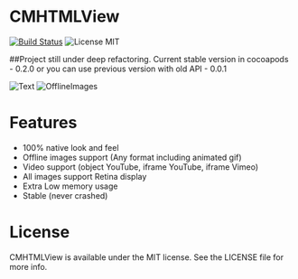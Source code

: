 # CMHTMLView

[![Build Status](https://secure.travis-ci.org/mureev/CMHTMLView.png?branch=master)](http://travis-ci.org/mureev/CMHTMLView)
![License MIT](https://go-shields.herokuapp.com/license-MIT-blue.png)

##Project still under deep refactoring. Current stable version in cocoapods - 0.2.0 or you can use previous version with old API - 0.0.1

![Text](http://github.com/mureev/CMHTMLView/blob/master/Demo/Screenshots/Text.png?raw=true "Text")
![OfflineImages](http://github.com/mureev/CMHTMLView/blob/master/Demo/Screenshots/OfflineImages.png?raw=true "Offline Images")

# Features

* 100% native look and feel
* Offline images support (Any format including animated gif)
* Video support (object YouTube, iframe YouTube, iframe Vimeo)
* All images support Retina display
* Extra Low memory usage
* Stable (never crashed)

# License

CMHTMLView is available under the MIT license. See the LICENSE file for more info.
